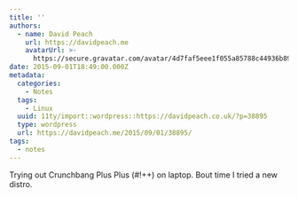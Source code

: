 ```yaml
---
title: ''
authors:
  - name: David Peach
    url: https://davidpeach.me
    avatarUrl: >-
      https://secure.gravatar.com/avatar/4d7faf5eee1f055a85788c44936b8995eaab6dfb004e7854ec747ccb272e91ee?s=96&d=mm&r=g
date: 2015-09-01T18:49:00.000Z
metadata:
  categories:
    - Notes
  tags:
    - Linux
  uuid: 11ty/import::wordpress::https://davidpeach.co.uk/?p=38895
  type: wordpress
  url: https://davidpeach.me/2015/09/01/38895/
tags:
  - notes
---
```

Trying out Crunchbang Plus Plus (#!++) on laptop. Bout time I tried a new distro.